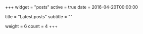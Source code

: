 +++
widget = "posts"
active = true
date = 2016-04-20T00:00:00

title = "Latest posts"
subtitle = ""

weight = 6
count = 4
+++
